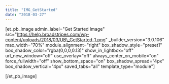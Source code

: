 ```yaml
---
title: "IMG_GetStarted"
date: "2018-03-27"
---
```


\[et\_pb\_image admin\_label="Get Started Image" src="https://help.broadstripes.com/wp-content/uploads/2018/03/UB\_GetStarted-1.png" \_builder\_version="3.0.106" max\_width="70%" module\_alignment="right" box\_shadow\_style="preset1" box\_shadow\_color="rgba(0,0,0,0.13)" show\_in\_lightbox="off" url\_new\_window="off" use\_overlay="off" always\_center\_on\_mobile="on" force\_fullwidth="off" show\_bottom\_space="on" box\_shadow\_spread="4px" box\_shadow\_vertical="4px" saved\_tabs="all" template\_type="module"\]

\[/et\_pb\_image\]
